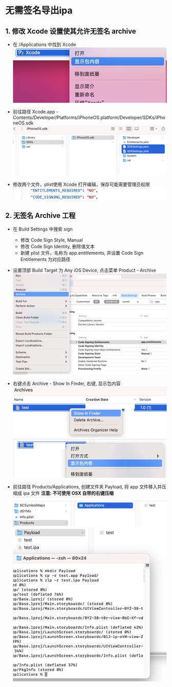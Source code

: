 # 无需签名导出ipa

## 1. 修改 Xcode 设置使其允许无签名 archive

* 在 /Applications 中找到 Xcode
    ![0](imgs/0.png)

* 前往路径 Xcode.app - Contents/Developer/Platforms/iPhoneOS.platform/Developer/SDKs/iPhoneOS.sdk
    ![1](imgs/1.png)

* 修改两个文件，plist使用 Xcode 打开编辑，保存可能需要管理员权限
    ![2](imgs/2.png)
    ![3](imgs/3.png)

## 2. 无签名 Archive 工程

* 在 Build Settings 中搜索 sign
    * 修改 Code Sign Style, Manual
    * 修改 Code Sign Identity, 删除值文本
    * 新建 plist 文件，名称为 app.entitlements, 并设置 Code Sign Entitlements 为对应路径
    
* 设置顶部 Build Target 为 Any iOS Device, 点击菜单 Product - Archive
    ![8](imgs/8.png)

* 右键点击 Archive - Show In Finder, 右键, 显示包内容
    ![9](imgs/9.png)
    ![10](imgs/10.png)

* 前往路径 Products/Applications, 创建文件夹 Payload, 将 app 文件移入并压缩成 ipa 文件
**注意: 不可使用 OSX 自带的右键压缩**

    ![11](imgs/11.png)
    ![12](imgs/12.png)